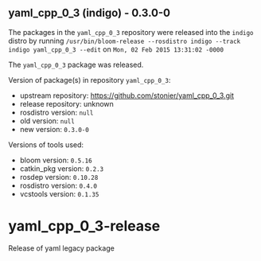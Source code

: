 ## yaml_cpp_0_3 (indigo) - 0.3.0-0

The packages in the `yaml_cpp_0_3` repository were released into the `indigo` distro by running `/usr/bin/bloom-release --rosdistro indigo --track indigo yaml_cpp_0_3 --edit` on `Mon, 02 Feb 2015 13:31:02 -0000`

The `yaml_cpp_0_3` package was released.

Version of package(s) in repository `yaml_cpp_0_3`:
- upstream repository: https://github.com/stonier/yaml_cpp_0_3.git
- release repository: unknown
- rosdistro version: `null`
- old version: `null`
- new version: `0.3.0-0`

Versions of tools used:
- bloom version: `0.5.16`
- catkin_pkg version: `0.2.3`
- rosdep version: `0.10.28`
- rosdistro version: `0.4.0`
- vcstools version: `0.1.35`


# yaml_cpp_0_3-release
Release of yaml legacy package
